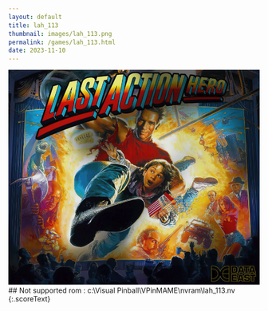 ```yaml
---
layout: default
title: lah_113
thumbnail: images/lah_113.png
permalink: /games/lah_113.html
date: 2023-11-10
---
```


<img src="../images/lah_113.png" class="gameThumbnail img-fluid mx-auto align-middle">
## Not supported rom : c:\Visual Pinball\VPinMAME\nvram\lah_113.nv
{:.scoreText}

